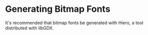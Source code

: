 Generating Bitmap Fonts
=======================

It's recommended that bitmap fonts be generated with Hiero, a tool distributed with libGDX.